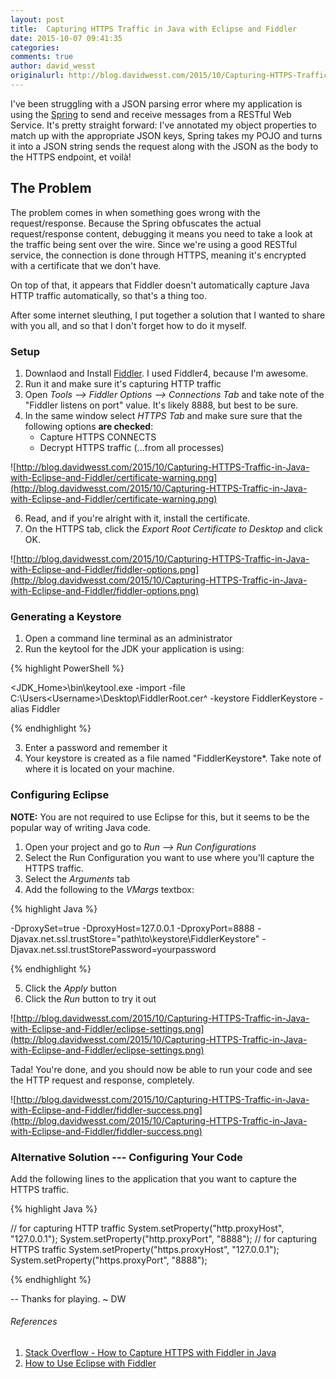 ```yaml
---
layout: post
title:  Capturing HTTPS Traffic in Java with Eclipse and Fiddler
date: 2015-10-07 09:41:35
categories:
comments: true
author: david_wesst
originalurl: http://blog.davidwesst.com/2015/10/Capturing-HTTPS-Traffic-in-Java-with-Eclipse-and-Fiddler/
---
```

I've been struggling with a JSON parsing error where my application is using the [Spring](https://spring.io/guides/gs/consuming-rest/) to send and receive messages from a RESTful Web Service. It's pretty straight forward: I've annotated my object properties to match up with the appropriate JSON keys, Spring takes my POJO and turns it into a JSON string sends the request along with the JSON as the body to the HTTPS endpoint, et voilà!  

## The Problem

The problem comes in when something goes wrong with the request/response. Because the Spring obfuscates the actual request/response content, debugging it means you need to take a look at the traffic being sent over the wire. Since we're using a good RESTful service, the connection is done through HTTPS, meaning it's encrypted with a certificate that we don't have.

On top of that, it appears that Fiddler doesn't automatically capture Java HTTP traffic automatically, so that's a thing too.

After some internet sleuthing, I put together a solution that I wanted to share with you all, and so that I don't forget how to do it myself.

### Setup

1. Downlaod and Install [Fiddler](http://www.telerik.com/fiddler). I used Fiddler4, because I'm awesome.
2. Run it and make sure it's capturing HTTP traffic
3. Open *Tools --> Fiddler Options --> Connections Tab* and take note of the "Fiddler listens on port" value. It's likely 8888, but best to be sure.
4. In the same window select *HTTPS Tab* and make sure sure that the following options **are checked**:
	+ Capture HTTPS CONNECTS
	+ Decrypt HTTPS traffic (...from all processes)

![http://blog.davidwesst.com/2015/10/Capturing-HTTPS-Traffic-in-Java-with-Eclipse-and-Fiddler/certificate-warning.png](http://blog.davidwesst.com/2015/10/Capturing-HTTPS-Traffic-in-Java-with-Eclipse-and-Fiddler/certificate-warning.png)
		
6. Read, and if you're alright with it, install the certificate.
5. On the HTTPS tab, click the *Export Root Certificate to Desktop* and click OK.

![http://blog.davidwesst.com/2015/10/Capturing-HTTPS-Traffic-in-Java-with-Eclipse-and-Fiddler/fiddler-options.png](http://blog.davidwesst.com/2015/10/Capturing-HTTPS-Traffic-in-Java-with-Eclipse-and-Fiddler/fiddler-options.png)

### Generating a Keystore

1. Open a command line terminal as an administrator
2. Run the keytool for the JDK your application is using:

{% highlight PowerShell %}

<JDK_Home>\bin\keytool.exe -import -file C:\Users\<Username>\Desktop\FiddlerRoot.cer^
 -keystore FiddlerKeystore -alias Fiddler

{% endhighlight %}

3. Enter a password and remember it
4. Your keystore is created as a file named "FiddlerKeystore*. Take note of where it is located on your machine.

### Configuring Eclipse

**NOTE:** You are not required to use Eclipse for this, but it seems to be the popular way of writing Java code.

1. Open your project and go to *Run --> Run Configurations*
2. Select the Run Configuration you want to use where you'll capture the HTTPS traffic.
3. Select the *Arguments* tab
4. Add the following to the *VMargs* textbox:

{% highlight Java %}

-DproxySet=true
-DproxyHost=127.0.0.1
-DproxyPort=8888
-Djavax.net.ssl.trustStore="path\to\keystore\FiddlerKeystore"
-Djavax.net.ssl.trustStorePassword=yourpassword

{% endhighlight %}

5. Click the *Apply* button
6. Click the *Run* button to try it out

![http://blog.davidwesst.com/2015/10/Capturing-HTTPS-Traffic-in-Java-with-Eclipse-and-Fiddler/eclipse-settings.png](http://blog.davidwesst.com/2015/10/Capturing-HTTPS-Traffic-in-Java-with-Eclipse-and-Fiddler/eclipse-settings.png)

Tada! You're done, and you should now be able to run your code and see the HTTP request and response, completely.

![http://blog.davidwesst.com/2015/10/Capturing-HTTPS-Traffic-in-Java-with-Eclipse-and-Fiddler/fiddler-success.png](http://blog.davidwesst.com/2015/10/Capturing-HTTPS-Traffic-in-Java-with-Eclipse-and-Fiddler/fiddler-success.png)
	
### Alternative Solution --- Configuring Your Code

Add the following lines to the application that you want to capture the HTTPS traffic.

{% highlight Java %}

// for capturing HTTP traffic
System.setProperty("http.proxyHost", "127.0.0.1");
System.setProperty("http.proxyPort", "8888");
// for capturing HTTPS traffic
System.setProperty("https.proxyHost", "127.0.0.1");
System.setProperty("https.proxyPort", "8888");

{% endhighlight %}

--
Thanks for playing. ~ DW

###### References

1. [Stack Overflow - How to Capture HTTPS with Fiddler in Java](http://stackoverflow.com/questions/8549749/how-to-capture-https-with-fiddler-in-java)
2. [How to Use Eclipse with Fiddler](http://codeketchup.blogspot.ca/2014/03/how-to-use-eclipse-with-fiddler-step-by.html)
